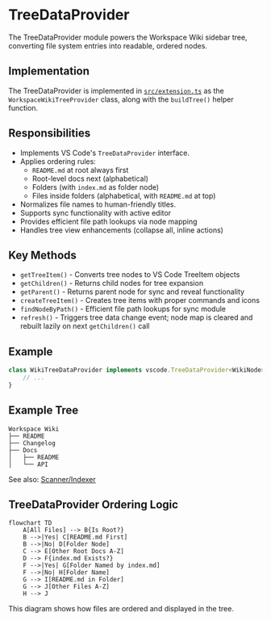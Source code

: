 # TreeDataProvider

The TreeDataProvider module powers the Workspace Wiki sidebar tree, converting file system entries into readable, ordered nodes.

## Implementation

The TreeDataProvider is implemented in [`src/extension.ts`](../../src/extension.ts) as the `WorkspaceWikiTreeProvider` class, along with the `buildTree()` helper function.

## Responsibilities

- Implements VS Code's `TreeDataProvider` interface.
- Applies ordering rules:
    - `README.md` at root always first
    - Root-level docs next (alphabetical)
    - Folders (with `index.md` as folder node)
    - Files inside folders (alphabetical, with `README.md` at top)
- Normalizes file names to human-friendly titles.
- Supports sync functionality with active editor
- Provides efficient file path lookups via node mapping
- Handles tree view enhancements (collapse all, inline actions)

## Key Methods

- `getTreeItem()` - Converts tree nodes to VS Code TreeItem objects
- `getChildren()` - Returns child nodes for tree expansion
- `getParent()` - Returns parent node for sync and reveal functionality
- `createTreeItem()` - Creates tree items with proper commands and icons
- `findNodeByPath()` - Efficient file path lookups for sync module
- `refresh()` - Triggers tree data change event; node map is cleared and rebuilt lazily on next `getChildren()` call

## Example

```ts
class WikiTreeDataProvider implements vscode.TreeDataProvider<WikiNode> {
	// ...
}
```

## Example Tree

```text
Workspace Wiki
├── README
├── Changelog
├── Docs
│   ├── README
│   └── API
```

See also: [Scanner/Indexer](./scanner.md)

## TreeDataProvider Ordering Logic

```mermaid
flowchart TD
    A[All Files] --> B{Is Root?}
    B -->|Yes| C[README.md First]
    B -->|No| D[Folder Node]
    C --> E[Other Root Docs A-Z]
    D --> F{index.md Exists?}
    F -->|Yes| G[Folder Named by index.md]
    F -->|No| H[Folder Name]
    G --> I[README.md in Folder]
    G --> J[Other Files A-Z]
    H --> J
```

This diagram shows how files are ordered and displayed in the tree.
